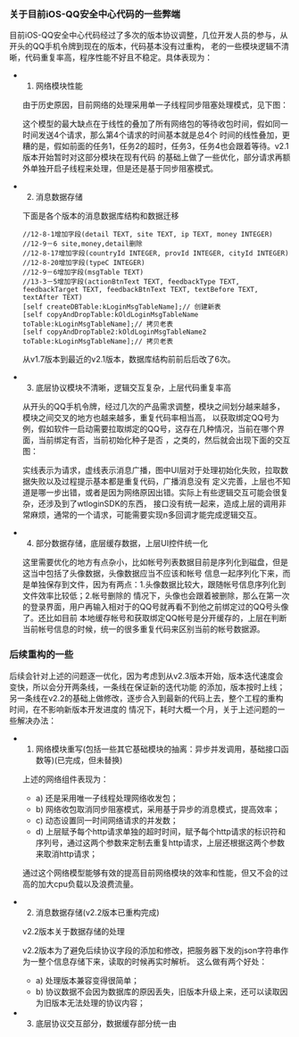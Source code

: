 ### 关于目前iOS-QQ安全中心代码的一些弊端

  目前iOS-QQ安全中心代码经过了多次的版本协议调整，几位开发人员的参与，从开头的QQ手机令牌到现在的版本，代码基本没有过重构，
老的一些模块逻辑不清晰，代码重复率高，程序性能不好且不稳定。具体表现为：

  * 1) 网络模块性能
    
    由于历史原因，目前网络的处理采用单一子线程同步阻塞处理模式，见下图：

    
    这个模型的最大缺点在于线性的叠加了所有网络包的等待收包时间，假如同一时间发送4个请求，那么第4个请求的时间基本就是总4个
时间的线性叠加，更糟的是，假如前面的任务1，任务2的超时，任务3，任务4也会跟着等待。v2.1版本开始暂时对这部分模块在现有代码
的基础上做了一些优化，部分请求再额外单独开启子线程来处理，但是还是基于同步阻塞模式。

  * 2) 消息数据存储
    
    下面是各个版本的消息数据库结构和数据迁移
    
    
    
        //12-8-1增加字段(detail TEXT, site TEXT, ip TEXT, money INTEGER)
        //12-9－6 site,money,detail删除
        //12-8-17增加字段(countryId INTEGER, provId INTEGER, cityId INTEGER)
        //12-8-20增加字段(typeC INTEGER)
        //12-9－6增加字段(msgTable TEXT)
        //13-3－5增加字段(actionBtnText TEXT, feedbackType TEXT, feedbackTarget TEXT, feedbackBtnText TEXT, textBefore TEXT, textAfter TEXT)
        [self createDBTable:kLoginMsgTableName];// 创建新表
        [self copyAndDropTable:kOldLoginMsgTableName toTable:kLoginMsgTableName];// 拷贝老表
        [self copyAndDropTable2:kOldLoginMsgTableName2 toTable:kLoginMsgTableName];// 拷贝老表

    从v1.7版本到最近的v2.1版本，数据库结构前前后后改了6次。

  * 3) 底层协议模块不清晰，逻辑交互复杂，上层代码重复率高

    从开头的QQ手机令牌，经过几次的产品需求调整，模块之间划分越来越多，模块之间交叉的地方也越来越多，重复代码率相当高，
以获取绑定QQ号为例，假如软件一启动需要拉取绑定的QQ号，这存在几种情况，当前在哪个界面，当前绑定有否，当前初始化种子是否
，之类的，然后就会出现下面的交互图：
    
    
    
    实线表示为请求，虚线表示消息广播，图中UI层对于处理初始化失败，拉取数据失败以及过程提示基本都是重复代码，广播消息没有
定义完善，上层也不知道是哪一步出错，或者是因为网络原因出错。实际上有些逻辑交互可能会很复杂，还涉及到了wtloginSDK的东西，
接口没有统一起来，造成上层的调用非常麻烦，通常的一个请求，可能需要实现n多回调才能完成逻辑交互。

  * 4) 部分数据存储，底层缓存数据，上层UI控件统一化
    
    这里需要优化的地方有点杂小，比如帐号列表数据目前是序列化到磁盘，但是这当中包括了头像数据，头像数据应当不应该和帐号
信息一起序列化下来，而是单独保存到文件，因为有两点：1.头像数据比较大，跟随帐号信息序列化到文件效率比较低；2.帐号删除的
情况下，头像也会跟着被删除，那么在第一次的登录界面，用户再输入相对于的QQ号就再看不到他之前绑定过的QQ号头像了。还比如目前
本地缓存帐号和获取绑定QQ帐号是分开缓存的，上层在判断当前帐号信息的时候，统一的很多重复代码来区别当前的帐号数据源。

### 后续重构的一些

  后续会针对上述的问题逐一优化，因为考虑到从v2.3版本开始，版本迭代速度会变快，所以会分开两条线，一条线在保证新的迭代功能
的添加，版本按时上线；另一条线在v2.2的基础上做修改，逐步合入到最新的代码上去，整个工程的重构时间，在不影响新版本开发进度的
情况下，耗时大概一个月，关于上述问题的一些解决办法：

  * 1) 网络模块重写(包括一些其它基础模块的抽离：异步并发调用，基础接口函数等)(已完成，但未替换)
    
    
    
    上述的网络组件表现为：
    * a) 还是采用唯一子线程处理网络收发包；
    * b) 网络收包取消同步阻塞模式，采用基于异步的消息模式，提高效率；
    * c) 动态设置同一时间网络请求的并发数；
    * d) 上层赋予每个http请求单独的超时时间，赋予每个http请求的标识符和序列号，通过这两个参数来定制去重复http请求，上层还根据这两个参数来取消http请求；
    
    通过这个网络模型能够有效的提高目前网络模块的效率和性能，但又不会的过高的加大cpu负载以及浪费流量。

  * 2) 消息数据存储(v2.2版本已重构完成)
  
    v2.2版本关于数据存储的处理
    
    
    
    v2.2版本为了避免后续协议字段的添加和修改，把服务器下发的json字符串作为一整个信息存储下来，读取的时候再实时解析。
    这么做有两个好处：
      * a) 处理版本兼容变得很简单；
      * b) 协议数据不会因为数据库的原因丢失，旧版本升级上来，还可以读取因为旧版本无法处理的协议内容；
  
  * 3) 底层协议交互部分，数据缓存部分统一由











